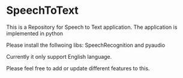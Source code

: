 # SpeechToText
This is a Repository for Speech to Text application. The application is implemented in python 

Please install the follwoing libs: SpeechRecognition and pyaudio

Currently it only support English language.

Please feel free to add or update different features to this.
